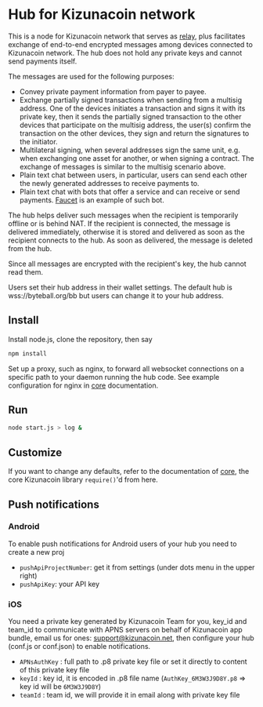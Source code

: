 # Hub for Kizunacoin network

This is a node for Kizunacoin network that serves as [relay](../../../kizunacoin-relay), plus facilitates exchange of end-to-end encrypted messages among devices connected to Kizunacoin network.  The hub does not hold any private keys and cannot send payments itself.

The messages are used for the following purposes:
* Convey private payment information from payer to payee.
* Exchange partially signed transactions when sending from a multisig address.  One of the devices initiates a transaction and signs it with its private key, then it sends the partially signed transaction to the other devices that participate on the multisig address, the user(s) confirm the transaction on the other devices, they sign and return the signatures to the initiator.
* Multilateral signing, when several addresses sign the same unit, e.g. when exchanging one asset for another, or when signing a contract.  The exchange of messages is similar to the multisig scenario above.
* Plain text chat between users, in particular, users can send each other the newly generated addresses to receive payments to.
* Plain text chat with bots that offer a service and can receive or send payments.  [Faucet](../../../kizunacoin-faucet) is an example of such bot.

The hub helps deliver such messages when the recipient is temporarily offline or is behind NAT.  If the recipient is connected, the message is delivered immediately, otherwise it is stored and delivered as soon as the recipient connects to the hub.  As soon as delivered, the message is deleted from the hub.

Since all messages are encrypted with the recipient's key, the hub cannot read them.

Users set their hub address in their wallet settings.  The default hub is wss://byteball.org/bb but users can change it to your hub address.

## Install

Install node.js, clone the repository, then say
```sh
npm install
```
Set up a proxy, such as nginx, to forward all websocket connections on a specific path to your daemon running the hub code.  See example configuration for nginx in [core](../../../core) documentation.

## Run
```sh
node start.js > log &
```
## Customize

If you want to change any defaults, refer to the documentation of [core](../../../core), the core Kizunacoin library `require()`'d from here.

## Push notifications

### Android

To enable push notifications for Android users of your hub you need to create a new proj
* `pushApiProjectNumber`: get it from settings (under dots menu in the upper right)
* `pushApiKey`: your API key

### iOS

You need a private key generated by Kizunacoin Team for you, key_id and team_id to communicate with APNS servers on behalf of Kizunacoin app bundle, email us for ones: support@kizunacoin.net, then configure your hub (conf.js or conf.json) to enable notifications.
* `APNsAuthKey` : full path to .p8 private key file or set it directly to content of this private key file
* `keyId` : key id, it is encoded in .p8 file name (`AuthKey_6M3W3J9D8Y.p8` => key id will be `6M3W3J9D8Y`)
* `teamId` : team id, we will provide it in email along with private key file